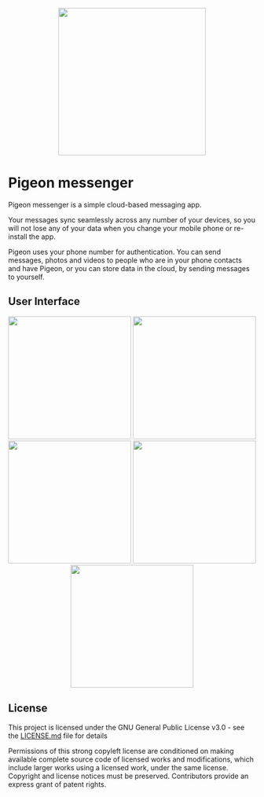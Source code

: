 
<p align="center">
 
 <img src="https://raw.githubusercontent.com/RMizin/PigeonMessenger/master/Pigeon-project/Assets.xcassets/roundedPigeon.imageset/roundedPigeon%402x.png" width="300"/>
 
</p> 

# Pigeon messenger

Pigeon messenger is a simple cloud-based messaging app.

Your messages sync seamlessly across any number of your devices, so you will not lose any of your data when you change your mobile phone or re-install the app.

Pigeon uses your phone number for authentication. You can send messages, photos and videos to people who are in your phone contacts and have Pigeon, or you can store data in the cloud, by sending messages to yourself.



## User Interface
 
<p align="center">
 
 <img src="https://raw.githubusercontent.com/RMizin/PigeonMessenger/master/Screenshots/Welcome.png" width="250"/>
 <img src="https://raw.githubusercontent.com/RMizin/PigeonMessenger/master/Screenshots/Contacts.png" width="250"/>
 <img src="https://raw.githubusercontent.com/RMizin/PigeonMessenger/master/Screenshots/Chats.png" width="250"/>
 <img src="https://raw.githubusercontent.com/RMizin/PigeonMessenger/master/Screenshots/ChatLog.png" width="250"/>
 <img src="https://raw.githubusercontent.com/RMizin/PigeonMessenger/master/Screenshots/Settings.png" width="250"/>
 
</p> 



## License

This project is licensed under the GNU General Public License v3.0 - see the [LICENSE.md](https://github.com/RMizin/PigeonMessenger/blob/master/LICENSE) file for details

Permissions of this strong copyleft license are conditioned on making available complete source code of licensed works and modifications, which include larger works using a licensed work, under the same license. Copyright and license notices must be preserved. Contributors provide an express grant of patent rights.









